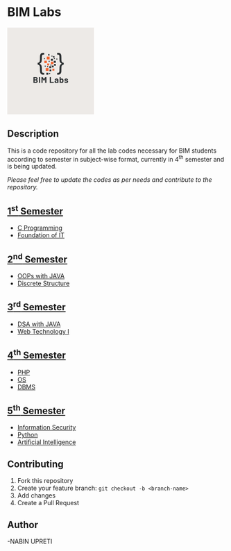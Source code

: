 # BIM Labs
<img src="/ASSETS/Logo.png" width="200" height="200">

## Description

This is a code repository for all the lab codes necessary for BIM students according to semester in subject-wise format, currently in 4<sup>th</sup> semester and is being updated.

_Please feel free to update the codes as per needs and contribute to the repository._

## [1<sup>st</sup> Semester](/First_Semester/README.md)

- [C Programming](/First_Semester/C_Programming/README.md)
- [Foundation of IT](/First_Semester/Foundaion_Of_IT/README.md)

## [2<sup>nd</sup> Semester](/Second_Semester/README.md)

- [OOPs with JAVA](/Second_Semester/OOP-with-JAVA/README.md)
- [Discrete Structure](/Second_Semester/Discrete-Structure/README.md)

## [3<sup>rd</sup> Semester](/Third_Semester/README.md)

- [DSA with JAVA](/Third_Semester/Data-Structure-And-Algorithms-with-JAVA/README.md)
- [Web Technology I](/Third_Semester/Web-Technology-I/README.md)

## [4<sup>th</sup> Semester](/Fourth_Semester/README.md)

- [PHP](/Fourth_Semester/PHP/README.md)
- [OS](/Fourth_Semester/OS/README.md)
- [DBMS](/Fourth_Semester/DBMS/README.md)

## [5<sup>th</sup> Semester](/Fifth_Semester/README.md)

- [Information Security](/Fifth_Semester/IS/README.md)
- [Python](/Fifth_Semester/Python/README.md)
- [Artificial Intelligence](/Fifth_Semester/AI/README.md)


## Contributing

1. Fork this repository
2. Create your feature branch: `git checkout -b <branch-name>`
3. Add changes
4. Create a Pull Request

## Author

-NABIN UPRETI
